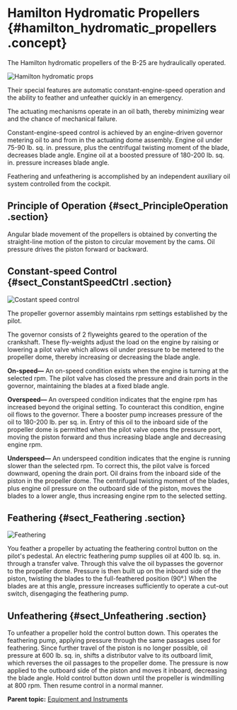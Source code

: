 # Hamilton Hydromatic Propellers {#hamilton_hydromatic_propellers .concept}

The Hamilton hydromatic propellers of the B-25 are hydraulically operated.

 ![Hamilton hydromatic props](../images/hamilton_hydromatic_props.png) 

Their special features are automatic constant-engine-speed operation and the ability to feather and unfeather quickly in an emergency.

The actuating mechanisms operate in an oil bath, thereby minimizing wear and the chance of mechanical failure.

Constant-engine-speed control is achieved by an engine-driven governor metering oil to and from in the actuating dome assembly. Engine oil under 75-90 lb. sq. in. pressure, plus the centrifugal twisting moment of the blade, decreases blade angle. Engine oil at a boosted pressure of 180-200 lb. sq. in. pressure increases blade angle.

Feathering and unfeathering is accomplished by an independent auxiliary oil system controlled from the cockpit.

## Principle of Operation {#sect_PrincipleOperation .section}

Angular blade movement of the propellers is obtained by converting the straight-line motion of the piston to circular movement by the cams. Oil pressure drives the piston forward or backward.

## Constant-speed Control {#sect_ConstantSpeedCtrl .section}

![Costant speed control](../images/constant_speed_control.png)

The propeller governor assembly maintains rpm settings established by the pilot.

The governor consists of 2 flyweights geared to the operation of the crankshaft. These fly-weights adjust the load on the engine by raising or lowering a pilot valve which allows oil under pressure to be metered to the propeller dome, thereby increasing or decreasing the blade angle.

**On-speed—** An on-speed condition exists when the engine is turning at the selected rpm. The pilot valve has closed the pressure and drain ports in the governor, maintaining the blades at a fixed blade angle.

**Overspeed—** An overspeed condition indicates that the engine rpm has increased beyond the original setting. To counteract this condition, engine oil flows to the governor. There a booster pump increases pressure of the oil to 180-200 lb. per sq. in. Entry of this oil to the inboard side of the propeller dome is permitted when the pilot valve opens the pressure port, moving the piston forward and thus increasing blade angle and decreasing engine rpm.

**Underspeed—** An underspeed condition indicates that the engine is running slower than the selected rpm. To correct this, the pilot valve is forced downward, opening the drain port. Oil drains from the inboard side of the piston in the propeller dome. The centrifugal twisting moment of the blades, plus engine oil pressure on the outboard side of the piston, moves the blades to a lower angle, thus increasing engine rpm to the selected setting.

## Feathering {#sect_Feathering .section}

![Feathering](../images/feathering.png)

You feather a propeller by actuating the feathering control button on the pilot's pedestal. An electric feathering pump supplies oil at 400 lb. sq. in. through a transfer valve. Through this valve the oil bypasses the governor to the propeller dome. Pressure is then built up on the inboard side of the piston, twisting the blades to the full-feathered position \(90°.\) When the blades are at this angle, pressure increases sufficiently to operate a cut-out switch, disengaging the feathering pump.

## Unfeathering {#sect_Unfeathering .section}

To unfeather a propeller hold the control button down. This operates the feathering pump, applying pressure through the same passages used for feathering. Since further travel of the piston is no longer possible, oil pressure at 600 lb. sq. in, shifts a distributor valve to its outboard limit, which reverses the oil passages to the propeller dome. The pressure is now applied to the outboard side of the piston and moves it inboard, decreasing the blade angle. Hold control button down until the propeller is windmilling at 800 rpm. Then resume control in a normal manner.

**Parent topic:** [Equipment and Instruments](../topics/equipment_and_instruments.md)

